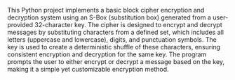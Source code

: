 This Python project implements a basic block cipher encryption and decryption system using an S-Box (substitution box) generated from a user-provided 32-character key. The cipher is designed to encrypt and decrypt messages by substituting characters from a defined set, which includes all letters (uppercase and lowercase), digits, and punctuation symbols. The key is used to create a deterministic shuffle of these characters, ensuring consistent encryption and decryption for the same key. The program prompts the user to either encrypt or decrypt a message based on the key, making it a simple yet customizable encryption method.
